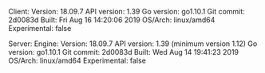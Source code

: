 Client:
 Version:           18.09.7
 API version:       1.39
 Go version:        go1.10.1
 Git commit:        2d0083d
 Built:             Fri Aug 16 14:20:06 2019
 OS/Arch:           linux/amd64
 Experimental:      false

Server:
 Engine:
  Version:          18.09.7
  API version:      1.39 (minimum version 1.12)
  Go version:       go1.10.1
  Git commit:       2d0083d
  Built:            Wed Aug 14 19:41:23 2019
  OS/Arch:          linux/amd64
  Experimental:     false
